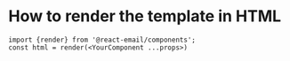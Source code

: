 # How to render the template in HTML

```tsx
import {render} from '@react-email/components';
const html = render(<YourComponent ...props>)
```
